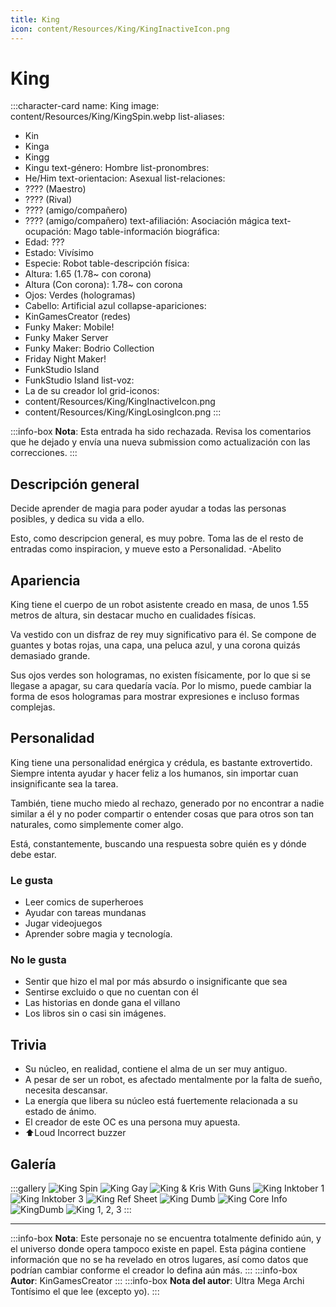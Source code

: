 ```yaml
---
title: King
icon: content/Resources/King/KingInactiveIcon.png
---
```


# King

:::character-card
name: King
image: content/Resources/King/KingSpin.webp
list-aliases:
  - Kin
  - Kinga
  - Kingg
  - Kingu
text-género: Hombre
list-pronombres:
  - He/Him
text-orientacion: Asexual
list-relaciones:
  - ???? (Maestro)
  - ???? (Rival)
  - ???? (amigo/compañero)
  - ???? (amigo/compañero)
text-afiliación: Asociación mágica
text-ocupación: Mago
table-información biográfica:
  - Edad: ???
  - Estado: Vivísimo
  - Especie: Robot
table-descripción física:
  - Altura: 1.65 (1.78~ con corona)
  - Altura (Con corona): 1.78~ con corona
  - Ojos: Verdes (hologramas)
  - Cabello: Artificial azul
collapse-apariciones:
  - KinGamesCreator (redes)
  - Funky Maker: Mobile!
  - Funky Maker Server
  - Funky Maker: Bodrio Collection
  - Friday Night Maker!
  - FunkStudio Island
  - FunkStudio Island
list-voz:
  - La de su creador lol
grid-iconos:
  - content/Resources/King/KingInactiveIcon.png
  - content/Resources/King/KingLosingIcon.png
:::

:::info-box
**Nota**: Esta entrada ha sido rechazada. Revisa los comentarios que he dejado y envía una nueva submission como actualización con las correcciones.
:::

## Descripción general

Decide aprender de magia para poder ayudar a todas las personas posibles, y dedica su vida a ello.

Esto, como descripcion general, es muy pobre. Toma las de el resto de entradas como inspiracion, y mueve esto a Personalidad.
-Abelito

## Apariencia

King tiene el cuerpo de un robot asistente creado en masa, de unos 1.55 metros de altura, sin destacar mucho en cualidades físicas.

Va vestido con un disfraz de rey muy significativo para él.
Se compone de guantes y botas rojas, una capa, una peluca azul, y una corona quizás demasiado grande.

Sus ojos verdes son hologramas, no existen físicamente, por lo que si se llegase a apagar, su cara quedaría vacía. Por lo mismo, puede cambiar la forma de esos hologramas para mostrar expresiones e incluso formas complejas.

## Personalidad

King tiene una personalidad enérgica y crédula, es bastante extrovertido.
Siempre intenta ayudar y hacer feliz a los humanos, sin importar cuan insignificante sea la tarea.

También, tiene mucho miedo al rechazo, generado por no encontrar a nadie similar a él y no poder compartir o entender cosas que para otros son tan naturales, como simplemente comer algo.

Está, constantemente, buscando una respuesta sobre quién es y dónde debe estar.

### Le gusta
  - Leer comics de superheroes
  - Ayudar con tareas mundanas
  - Jugar videojuegos
  - Aprender sobre magia y tecnología.

### No le gusta
  - Sentir que hizo el mal por más absurdo o insignificante que sea
  - Sentirse excluido o que no cuentan con él
  - Las historias en donde gana el villano
  - Los libros sin o casi sin imágenes.

## Trivia
  - Su núcleo, en realidad, contiene el alma de un ser muy antiguo.
  - A pesar de ser un robot, es afectado mentalmente por la falta de sueño, necesita descansar.
  - La energía que libera su núcleo está fuertemente relacionada a su estado de ánimo.
  - El creador de este OC es una persona muy apuesta.
  - ⬆️Loud Incorrect buzzer

## Galería
:::gallery
![King Spin](content/Resources/King/KingSpin.webp)
![King Gay](content/Resources/King/KingGay.png)
![King & Kris With Guns](content/Resources/King/KingKrisGuns.png)
![King Inktober 1](content/Resources/King/KingInktober1.png)
![King Inktober 3](content/Resources/King/KingInktober3.png)
![King Ref Sheet](content/Resources/King/KingRef.png)
![King Dumb](content/Resources/King/KingDumb.png)
![King Core Info](content/Resources/King/KingCoreInfo.png)
![KingDumb](content/Resources/King/KingDumb.png)
![King 1, 2, 3](content/Resources/King/King123.png)
:::

---

:::info-box
**Nota**: Este personaje no se encuentra totalmente definido aún, y el universo donde opera tampoco existe en papel. Esta página contiene
información que no se ha revelado en otros lugares, así como datos que podrían cambiar conforme el creador lo defina aún más.
:::
:::info-box
**Autor**: KinGamesCreator
:::
:::info-box
**Nota del autor**: Ultra Mega Archi Tontísimo el que lee (excepto yo).
:::